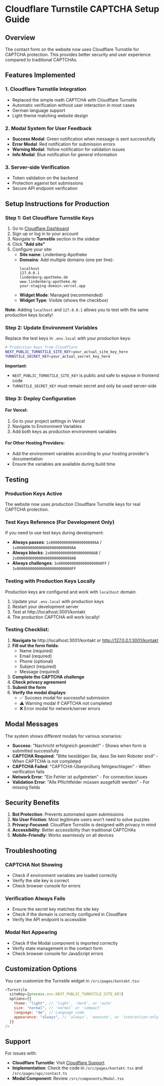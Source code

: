 # Cloudflare Turnstile CAPTCHA Setup Guide

## Overview

The contact form on the website now uses Cloudflare Turnstile for CAPTCHA protection. This provides better security and user experience compared to traditional CAPTCHAs.

## Features Implemented

### 1. **Cloudflare Turnstile Integration**

- Replaced the simple math CAPTCHA with Cloudflare Turnstile
- Automatic verification without user interaction in most cases
- German language support
- Light theme matching website design

### 2. **Modal System for User Feedback**

- **Success Modal**: Green notification when message is sent successfully
- **Error Modal**: Red notification for submission errors
- **Warning Modal**: Yellow notification for validation issues
- **Info Modal**: Blue notification for general information

### 3. **Server-side Verification**

- Token validation on the backend
- Protection against bot submissions
- Secure API endpoint verification

## Setup Instructions for Production

### Step 1: Get Cloudflare Turnstile Keys

1. Go to [Cloudflare Dashboard](https://dash.cloudflare.com/)
2. Sign up or log in to your account
3. Navigate to **Turnstile** section in the sidebar
4. Click **"Add site"**
5. Configure your site:
   - **Site name**: Lindenberg-Apotheke
   - **Domains**: Add multiple domains (one per line):
     ```
     localhost
     127.0.0.1
     lindenberg-apotheke.de
     www.lindenberg-apotheke.de
     your-staging-domain.vercel.app
     ```
   - **Widget Mode**: Managed (recommended)
   - **Widget Type**: Visible (shows the checkbox)

**Note**: Adding `localhost` and `127.0.0.1` allows you to test with the same production keys locally!

### Step 2: Update Environment Variables

Replace the test keys in `.env.local` with your production keys:

```bash
# Production keys from Cloudflare
NEXT_PUBLIC_TURNSTILE_SITE_KEY=your_actual_site_key_here
TURNSTILE_SECRET_KEY=your_actual_secret_key_here
```

**Important**:

- `NEXT_PUBLIC_TURNSTILE_SITE_KEY` is public and safe to expose in frontend code
- `TURNSTILE_SECRET_KEY` must remain secret and only be used server-side

### Step 3: Deploy Configuration

#### For Vercel:

1. Go to your project settings in Vercel
2. Navigate to Environment Variables
3. Add both keys as production environment variables

#### For Other Hosting Providers:

- Add the environment variables according to your hosting provider's documentation
- Ensure the variables are available during build time

## Testing

### Production Keys Active

The website now uses production Cloudflare Turnstile keys for real CAPTCHA protection.

### Test Keys Reference (For Development Only)

If you need to use test keys during development:

- **Always passes**: `1x00000000000000000000AA` / `1x0000000000000000000000000AA`
- **Always blocks**: `2x00000000000000000000AB` / `2x0000000000000000000000000AB`
- **Always challenges**: `3x00000000000000000000FF` / `3x0000000000000000000000000FF`

### Testing with Production Keys Locally

Production keys are configured and work with `localhost` domain:

1. Update your `.env.local` with production keys
2. Restart your development server
3. Test at http://localhost:3001/kontakt
4. The production CAPTCHA will work locally!

### Testing Checklist:

1. **Navigate to** http://localhost:3001/kontakt or http://127.0.0.1:3001/kontakt
2. **Fill out the form fields**:
   - Name (required)
   - Email (required)
   - Phone (optional)
   - Subject (required)
   - Message (required)
3. **Complete the CAPTCHA challenge**
4. **Check privacy agreement**
5. **Submit the form**
6. **Verify the modal displays**:
   - ✅ Success modal for successful submission
   - ⚠️ Warning modal if CAPTCHA not completed
   - ❌ Error modal for network/server errors

## Modal Messages

The system shows different modals for various scenarios:

- **Success**: "Nachricht erfolgreich gesendet!" - Shows when form is submitted successfully
- **CAPTCHA Required**: "Bitte bestätigen Sie, dass Sie kein Roboter sind" - When CAPTCHA is not completed
- **CAPTCHA Failed**: "CAPTCHA-Überprüfung fehlgeschlagen" - When verification fails
- **Network Error**: "Ein Fehler ist aufgetreten" - For connection issues
- **Validation Error**: "Alle Pflichtfelder müssen ausgefüllt werden" - For missing fields

## Security Benefits

1. **Bot Protection**: Prevents automated spam submissions
2. **No User Friction**: Most legitimate users won't need to solve puzzles
3. **Privacy-Focused**: Cloudflare Turnstile is designed with privacy in mind
4. **Accessibility**: Better accessibility than traditional CAPTCHAs
5. **Mobile-Friendly**: Works seamlessly on all devices

## Troubleshooting

### CAPTCHA Not Showing

- Check if environment variables are loaded correctly
- Verify the site key is correct
- Check browser console for errors

### Verification Always Fails

- Ensure the secret key matches the site key
- Check if the domain is correctly configured in Cloudflare
- Verify the API endpoint is accessible

### Modal Not Appearing

- Check if the Modal component is imported correctly
- Verify state management in the contact form
- Check browser console for JavaScript errors

## Customization Options

You can customize the Turnstile widget in `/src/pages/kontakt.tsx`:

```javascript
<Turnstile
  siteKey={process.env.NEXT_PUBLIC_TURNSTILE_SITE_KEY}
  options={{
    theme: "light", // 'light', 'dark', or 'auto'
    size: "normal", // 'normal' or 'compact'
    language: "de", // Language code
    appearance: "always", // 'always', 'execute', or 'interaction-only'
  }}
/>
```

## Support

For issues with:

- **Cloudflare Turnstile**: Visit [Cloudflare Support](https://developers.cloudflare.com/turnstile/)
- **Implementation**: Check the code in `/src/pages/kontakt.tsx` and `/src/pages/api/contact.ts`
- **Modal Component**: Review `/src/components/Modal.tsx`
